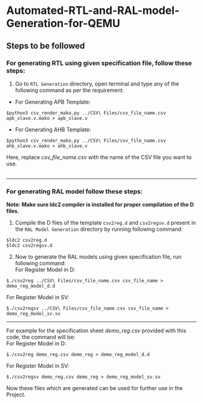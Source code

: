 # Automated-RTL-and-RAL-model-Generation-for-QEMU
## Steps to be followed

### For generating RTL using given specification file, follow these steps:
1. Go to `RTL Generation` directory, open terminal and type any of the following command as per the requirement:<br>
- For Generating APB Template:<br>
```
$python3 csv_render_mako.py ../CSV\ Files/csv_file_name.csv apb_slave.v.mako > apb_slave.v
```
- For Generating AHB Template:<br>
```
$python3 csv_render_mako.py ../CSV\ Files/csv_file_name.csv ahb_slave.v.mako > ahb_slave.v
```
Here, replace *csv_file_name.csv* with the name of the CSV file you want to use.<br><br>

---

### For generating RAL model follow these steps:
**Note: Make sure ldc2 compiler is installed for proper compilation of the D files.**
1. Compile the D files of the template `csv2reg.d` and `csv2regsv.d` present in the `RAL Model Generation` directory by running following command:
```
$ldc2 csv2reg.d
$ldc2 csv2regsv.d
```
2. Now to generate the RAL models using given specification file, run following command:<br>
For Register Model in D:
```
$./csv2reg ../CSV\ Files/csv_file_name.csv csv_file_name > demo_reg_model_d.d
```
For Register Model in SV:
```
$./csv2regsv ../CSV\ Files/csv_file_name.csv csv_file_name > demo_reg_model_sv.sv
```
***

For example for the specification sheet *demo_reg.csv* provided with this code, the command will be: <br>
For Register Model in D:
```
$./csv2reg demo_reg.csv demo_reg > demo_reg_model_d.d
```
For Register Model in SV:
```
$./csv2regsv demo_reg.csv demo_reg > demo_reg_model_sv.sv
```

Now these files which are generated can be used for further use in the Project.
